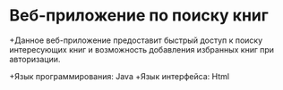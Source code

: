 # Веб-приложение по поиску книг
+Данное веб-приложение предоставит быстрый доступ к поиску интересующих книг и возможность добавления избранных книг при авторизации.

+Язык программирования: Java
+Язык интерфейса: Html

